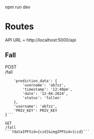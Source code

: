 npm run dev

# Routes

API URL = http://localhost:5000/api

## Fall
POST    
/fall   
```{
    'prediction_data': {
        'username': 'ab7zz',
        'timestamp': '12:40pm',
        'date': '12-04-2024',
        'status': 'fallen'
    },
    'username': 'ab7zz',
    'PRIV_KEY': PRIV_KEY
}```

GET
/fall
```?dataIPFSid={cid}&imgIPFSid={cid}```